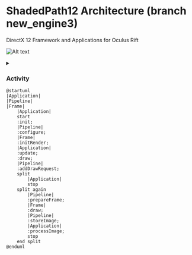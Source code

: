 # ShadedPath12 Architecture (branch new_engine3)
DirectX 12 Framework and Applications for Oculus Rift

![Alt text](https://g.gravizo.com/source/overview?https%3A%2F%2Fraw.githubusercontent.com%2FClemensX%2FShadedPath12%2Fnew_engine3%2FREADME_ARCH.md)

<details> 
<summary></summary>
@startuml component
actor client
node app
database db

db -> app
app -> client
@enduml
</details>

### Activity
```plantuml
@startuml
|Application|
|Pipeline|
|Frame|
    |Application|
    start
    :init;
    |Pipeline|
    :configure;
    |Frame|
    :initRender;
    |Application|
    :update;
    :draw;
    |Pipeline|
    :addDrawRequest;
    split
        |Application|
        stop
    split again
        |Pipeline|
        :prepareFrame;
        |Frame|
        :draw;
        |Pipeline|
        :storeImage;
        |Application|
        :processImage;
        stop
    end split
@enduml
```
